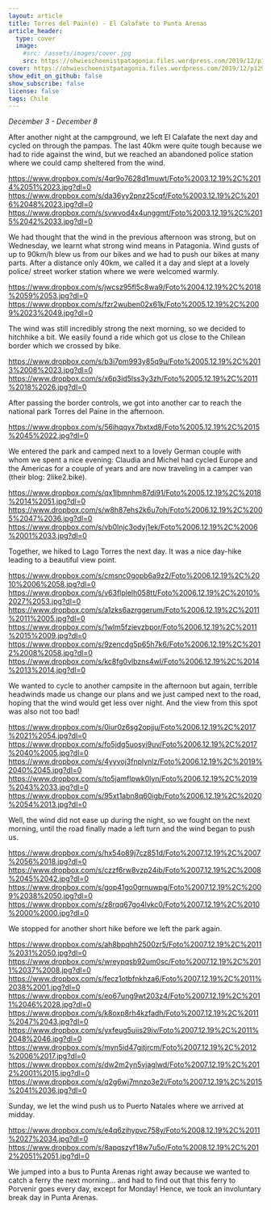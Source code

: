 ```yaml
---
layout: article
title: Torres del Pain(e) - El Calafate to Punta Arenas
article_header:
  type: cover
  image:
    #src: /assets/images/cover.jpg
    src: https://ohwieschoenistpatagonia.files.wordpress.com/2019/12/p1290981.jpg
cover: https://ohwieschoenistpatagonia.files.wordpress.com/2019/12/p1290981.jpg
show_edit_on_github: false
show_subscribe: false
license: false
tags: Chile
---
```


*December 3 - December 8*

After another night at the campground, we left El Calafate the next day and cycled on through the pampas. The last 40km were quite tough because we had to ride against the wind, but we reached an abandoned police station where we could camp sheltered from the wind.

<!--more-->

https://www.dropbox.com/s/4qr9o7628d1muwt/Foto%2003.12.19%2C%2014%2051%2023.jpg?dl=0
https://www.dropbox.com/s/da36yy2pnz25cqf/Foto%2003.12.19%2C%2016%2048%2023.jpg?dl=0
https://www.dropbox.com/s/svwvod4x4unggmt/Foto%2003.12.19%2C%2015%2042%2033.jpg?dl=0

We had thought that the wind in the previous afternoon was strong, but on Wednesday, we learnt what strong wind means in Patagonia. Wind gusts of up to 90km/h blew us from our bikes and we had to push our bikes at many parts. After a distance only 40km, we called it a day and slept at a lovely police/ street worker station where we were welcomed warmly.

https://www.dropbox.com/s/jwcsz95fl5c8wa9/Foto%2004.12.19%2C%2018%2059%2053.jpg?dl=0
https://www.dropbox.com/s/fzr2wuben02x61k/Foto%2005.12.19%2C%2009%2023%2049.jpg?dl=0

The wind was still incredibly strong the next morning, so we decided to hitchhike a bit. We easily found a ride which got us close to the Chilean border which we crossed by bike.

https://www.dropbox.com/s/b3i7pm993y85q9u/Foto%2005.12.19%2C%2013%2008%2023.jpg?dl=0
https://www.dropbox.com/s/x6p3id5lss3y3zh/Foto%2005.12.19%2C%2011%2018%2026.jpg?dl=0

After passing the border controls, we got into another car to reach the national park Torres del Paine in the afternoon.

https://www.dropbox.com/s/56ihqqyx7bxtxd8/Foto%2005.12.19%2C%2015%2045%2022.jpg?dl=0

We entered the park and camped next to a lovely German couple with whom we spent a nice evening: Claudia and Michel had cycled Europe and the Americas for a couple of years and are now traveling in a camper van (their blog: 2like2.bike).

https://www.dropbox.com/s/qx1lbmnhm87di91/Foto%2005.12.19%2C%2018%2014%2051.jpg?dl=0
https://www.dropbox.com/s/w8h87ehs2k6u7oh/Foto%2006.12.19%2C%2005%2047%2036.jpg?dl=0
https://www.dropbox.com/s/vb0lnjc3odyj1ek/Foto%2006.12.19%2C%2006%2001%2033.jpg?dl=0

Together, we hiked to Lago Torres the next day. It was a nice day-hike leading to a beautiful view point.

https://www.dropbox.com/s/cmsnc0gopb6a9z2/Foto%2006.12.19%2C%2010%2006%2058.jpg?dl=0
https://www.dropbox.com/s/v63flplelh058tt/Foto%2006.12.19%2C%2010%2027%2053.jpg?dl=0
https://www.dropbox.com/s/a1zks6azrggerum/Foto%2006.12.19%2C%2011%2011%2005.jpg?dl=0
https://www.dropbox.com/s/1wlm5fzievzbpor/Foto%2006.12.19%2C%2011%2015%2009.jpg?dl=0
https://www.dropbox.com/s/9zencdg5p65h7k6/Foto%2006.12.19%2C%2012%2008%2058.jpg?dl=0
https://www.dropbox.com/s/kc8fg0vlbzns4wl/Foto%2006.12.19%2C%2014%2013%2014.jpg?dl=0

We wanted to cycle to another campsite in the afternoon but again, terrible headwinds made us change our plans and we just camped next to the road, hoping that the wind would get less over night. And the view from this spot was also not too bad!

https://www.dropbox.com/s/0iur0z6sg2opjju/Foto%2006.12.19%2C%2017%2021%2054.jpg?dl=0
https://www.dropbox.com/s/fo5jdg5uosyi9uv/Foto%2006.12.19%2C%2017%2040%2005.jpg?dl=0
https://www.dropbox.com/s/4yyvoj3fnplynlz/Foto%2006.12.19%2C%2019%2040%2045.jpg?dl=0
https://www.dropbox.com/s/to5jamflpwk0lyn/Foto%2006.12.19%2C%2019%2043%2033.jpg?dl=0
https://www.dropbox.com/s/95xt1abn8q60igb/Foto%2006.12.19%2C%2020%2054%2013.jpg?dl=0

Well, the wind did not ease up during the night, so we fought on the next morning, until the road finally made a left turn and the wind began to push us.

https://www.dropbox.com/s/hx54o89j7cz851d/Foto%2007.12.19%2C%2007%2056%2018.jpg?dl=0
https://www.dropbox.com/s/czzf6rw8vzp24ib/Foto%2007.12.19%2C%2008%2045%2042.jpg?dl=0
https://www.dropbox.com/s/gop41go0grnuwpg/Foto%2007.12.19%2C%2009%2038%2050.jpg?dl=0
https://www.dropbox.com/s/z8rqq67go4lvkc0/Foto%2007.12.19%2C%2010%2000%2000.jpg?dl=0

We stopped for another short hike before we left the park again.

https://www.dropbox.com/s/ah8bpqhh2500zr5/Foto%2007.12.19%2C%2011%2031%2050.jpg?dl=0
https://www.dropbox.com/s/wreypqsb92um0sc/Foto%2007.12.19%2C%2011%2037%2008.jpg?dl=0
https://www.dropbox.com/s/fecz1otbfnkhza6/Foto%2007.12.19%2C%2011%2038%2001.jpg?dl=0
https://www.dropbox.com/s/eo67ung9wt203z4/Foto%2007.12.19%2C%2011%2046%2028.jpg?dl=0
https://www.dropbox.com/s/k8oxp8rh4kzfadh/Foto%2007.12.19%2C%2011%2047%2043.jpg?dl=0
https://www.dropbox.com/s/yxfeug5uiis29iv/Foto%2007.12.19%2C%2011%2048%2046.jpg?dl=0
https://www.dropbox.com/s/myn5id47gitjrcm/Foto%2007.12.19%2C%2012%2006%2017.jpg?dl=0
https://www.dropbox.com/s/dw2m2yn5vjaglwd/Foto%2007.12.19%2C%2012%2001%2015.jpg?dl=0
https://www.dropbox.com/s/q2g6wj7mnzo3e2i/Foto%2007.12.19%2C%2015%2041%2036.jpg?dl=0

Sunday, we let the wind push us to Puerto Natales where we arrived at midday.

https://www.dropbox.com/s/e4q6zihypvc758y/Foto%2008.12.19%2C%2011%2027%2034.jpg?dl=0
https://www.dropbox.com/s/8apqszyf18w7u5o/Foto%2008.12.19%2C%2012%2051%2051.jpg?dl=0

We jumped into a bus to Punta Arenas right away because we wanted to catch a ferry the next morning... and had to find out that this ferry to Porvenir goes every day, except for Monday! Hence, we took an involuntary break day in Punta Arenas.